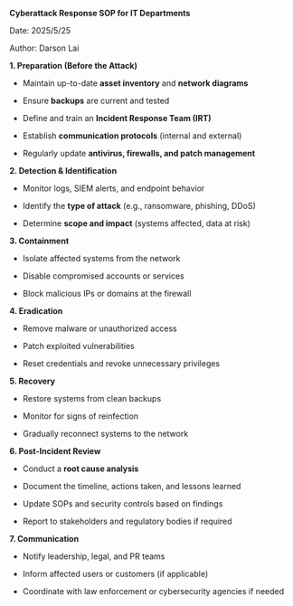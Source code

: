 **Cyberattack Response SOP for IT Departments**

Date: 2025/5/25

Author: Darson Lai

**1. Preparation (Before the Attack)**

- Maintain up-to-date **asset inventory** and **network diagrams**

- Ensure **backups** are current and tested

- Define and train an **Incident Response Team (IRT)**

- Establish **communication protocols** (internal and external)

- Regularly update **antivirus, firewalls, and patch management**

**2. Detection & Identification**

- Monitor logs, SIEM alerts, and endpoint behavior

- Identify the **type of attack** (e.g., ransomware, phishing, DDoS)

- Determine **scope and impact** (systems affected, data at risk)

**3. Containment**

- Isolate affected systems from the network

- Disable compromised accounts or services

- Block malicious IPs or domains at the firewall

**4. Eradication**

- Remove malware or unauthorized access

- Patch exploited vulnerabilities

- Reset credentials and revoke unnecessary privileges

**5. Recovery**

- Restore systems from clean backups

- Monitor for signs of reinfection

- Gradually reconnect systems to the network

**6. Post-Incident Review**

- Conduct a **root cause analysis**

- Document the timeline, actions taken, and lessons learned

- Update SOPs and security controls based on findings

- Report to stakeholders and regulatory bodies if required

**7. Communication**

- Notify leadership, legal, and PR teams

- Inform affected users or customers (if applicable)

- Coordinate with law enforcement or cybersecurity agencies if needed
